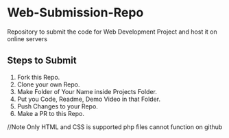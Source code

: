 # Web-Submission-Repo
Repository to submit the code for Web Development Project and host it on online servers

## Steps to Submit
1. Fork this Repo.
2. Clone your own Repo.
3. Make Folder of Your Name inside Projects Folder.
4. Put you Code, Readme, Demo Video in that Folder.
5. Push Changes to your Repo.
6. Make a PR to this Repo.

//Note Only HTML and CSS is supported php files cannot function on github
